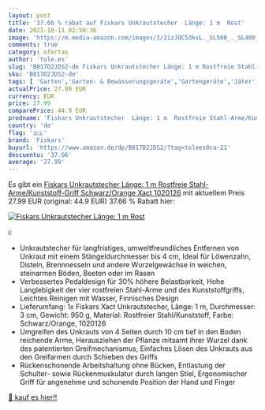 ```yaml
---
layout: post
title: '37.66 % rabat auf Fiskars Unkrautstecher  Länge: 1 m  Rost'
date: 2021-10-11 02:50:36
image: 'https://m.media-amazon.com/images/I/21zJOC53ksL._SL500_._SL400_.jpg'
comments: true
category: ofertas
author: 'tole.es'
slug: 'B017D2JDS2-de Fiskars Unkrautstecher Länge: 1 m Rostfreie Stahl-...'
sku: 'B017D2JDS2-de'
tags: [ 'Garten','Garten- & Bewässerungsgeräte','Gartengeräte','Jäter','Regular Stores','Shops','fiskars', ]
actualPrice: 27.99 EUR
currency: EUR
price: 27.99
comparePrice: 44.9 EUR
prodname: 'Fiskars Unkrautstecher  Länge: 1 m  Rostfreie Stahl-Arme/Kunststoff-Griff  Schwarz/Orange  Xact  1020126'
country: 'de'
flag: '🇩🇪'
brand: 'Fiskars'
buyurl: 'https://www.amazon.de/dp/B017D2JDS2/?tag=tolees0ca-21'
descuento: '37.66'
average: '27.99'
---
```


Es gibt ein [Fiskars Unkrautstecher  Länge: 1 m  Rostfreie Stahl-Arme/Kunststoff-Griff  Schwarz/Orange  Xact  1020126](https://www.amazon.de/dp/B017D2JDS2/?tag=tolees0ca-21) mit aktuellem Preis 27.99 EUR (original: 44.9 EUR) 37.66 % Rabatt hier:

[![Fiskars Unkrautstecher  Länge: 1 m  Rost](https://m.media-amazon.com/images/I/21zJOC53ksL._SL500_._SL400_.jpg)](https://www.amazon.de/dp/B017D2JDS2/?tag=tolees0ca-21)

ℹ️:

- Unkrautstecher für langfristiges, umweltfreundliches Entfernen von Unkraut mit einem Stängeldurchmesser bis 4 cm, Ideal für Löwenzahn, Disteln, Brennnesseln und andere Wurzelgewächse in weichen, steinarmen Böden, Beeten oder im Rasen
- Verbessertes Pedaldesign für 30% höhere Belastbarkeit, Hohe Langlebigkeit der vier rostfreien Stahl-Arme und des Kunststoffgriffs, Leichtes Reinigen mit Wasser, Finnisches Design
- Lieferumfang: 1x Fiskars Xact Unkrautstecher, Länge: 1 m, Durchmesser: 3 cm, Gewicht: 950 g, Material: Rostfreier Stahl/Kunststoff, Farbe: Schwarz/Orange, 1020126
- Umgreifen des Unkrauts von 4 Seiten durch 10 cm tief in den Boden reichende Arme, Herausziehen der Pflanze mitsamt ihrer Wurzel dank des patentierten Greifmechanismus, Einfaches Lösen des Unkrauts aus den Greifarmen durch Schieben des Griffs
- Rückenschonende Arbeitshaltung ohne Bücken, Entlastung der Schulter- sowie Rückenmuskulatur durch langen Stiel, Ergonomischer Griff für angenehme und schonende Position der Hand und Finger

[🛒 kauf es hier!!](https://www.amazon.de/dp/B017D2JDS2/?tag=tolees0ca-21)
